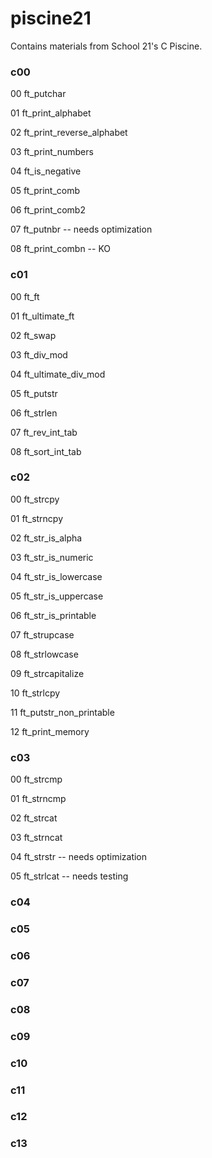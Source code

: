 # piscine21
Contains materials from School 21's C Piscine.

### c00
00 ft_putchar

01 ft_print_alphabet

02 ft_print_reverse_alphabet

03 ft_print_numbers

04 ft_is_negative

05 ft_print_comb

06 ft_print_comb2

07 ft_putnbr -- needs optimization

08 ft_print_combn -- KO

### c01
00 ft_ft

01 ft_ultimate_ft

02 ft_swap

03 ft_div_mod

04 ft_ultimate_div_mod

05 ft_putstr

06 ft_strlen

07 ft_rev_int_tab

08 ft_sort_int_tab

### c02
00 ft_strcpy

01 ft_strncpy

02 ft_str_is_alpha

03 ft_str_is_numeric

04 ft_str_is_lowercase

05 ft_str_is_uppercase

06 ft_str_is_printable

07 ft_strupcase

08 ft_strlowcase

09 ft_strcapitalize

10 ft_strlcpy

11 ft_putstr_non_printable

12 ft_print_memory

### c03
00 ft_strcmp

01 ft_strncmp

02 ft_strcat

03 ft_strncat

04 ft_strstr -- needs optimization

05 ft_strlcat -- needs testing

### c04
### c05
### c06
### c07
### c08
### c09
### c10
### c11
### c12
### c13
